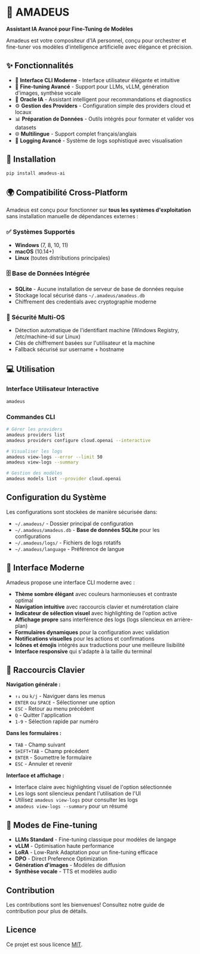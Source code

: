 # 🎻 AMADEUS

**Assistant IA Avancé pour Fine-Tuning de Modèles**

Amadeus est votre compositeur d'IA personnel, conçu pour orchestrer et fine-tuner vos modèles d'intelligence artificielle avec élégance et précision.

## ✨ Fonctionnalités

- 🎼 **Interface CLI Moderne** - Interface utilisateur élégante et intuitive
- 🔧 **Fine-tuning Avancé** - Support pour LLMs, vLLM, génération d'images, synthèse vocale
- 🔮 **Oracle IA** - Assistant intelligent pour recommandations et diagnostics
- ⚙️ **Gestion des Providers** - Configuration simple des providers cloud et locaux
- 📊 **Préparation de Données** - Outils intégrés pour formater et valider vos datasets
- 🌐 **Multilingue** - Support complet français/anglais
- 📜 **Logging Avancé** - Système de logs sophistiqué avec visualisation

## 🚀 Installation

```bash
pip install amadeus-ai
```

## 🌍 Compatibilité Cross-Platform

Amadeus est conçu pour fonctionner sur **tous les systèmes d'exploitation** sans installation manuelle de dépendances externes :

### ✅ Systèmes Supportés
- **Windows** (7, 8, 10, 11)
- **macOS** (10.14+)
- **Linux** (toutes distributions principales)

### 🗄️ Base de Données Intégrée
- **SQLite** - Aucune installation de serveur de base de données requise
- Stockage local sécurisé dans `~/.amadeus/amadeus.db`
- Chiffrement des credentials avec cryptographie moderne

### 🔐 Sécurité Multi-OS
- Détection automatique de l'identifiant machine (Windows Registry, /etc/machine-id sur Linux)
- Clés de chiffrement basées sur l'utilisateur et la machine
- Fallback sécurisé sur username + hostname

## 💻 Utilisation

### Interface Utilisateur Interactive
```bash
amadeus
```

### Commandes CLI
```bash
# Gérer les providers
amadeus providers list
amadeus providers configure cloud.openai --interactive

# Visualiser les logs
amadeus view-logs --error --limit 50
amadeus view-logs --summary

# Gestion des modèles
amadeus models list --provider cloud.openai
```

## Configuration du Système

Les configurations sont stockées de manière sécurisée dans:
- `~/.amadeus/` - Dossier principal de configuration
- `~/.amadeus/amadeus.db` - **Base de données SQLite** pour les configurations
- `~/.amadeus/logs/` - Fichiers de logs rotatifs
- `~/.amadeus/language` - Préférence de langue

## 🎨 Interface Moderne

Amadeus propose une interface CLI moderne avec :
- **Thème sombre élégant** avec couleurs harmonieuses et contraste optimal
- **Navigation intuitive** avec raccourcis clavier et numérotation claire
- **Indicateur de sélection visuel** avec highlighting de l'option active
- **Affichage propre** sans interférence des logs (logs silencieux en arrière-plan)
- **Formulaires dynamiques** pour la configuration avec validation
- **Notifications visuelles** pour les actions et confirmations
- **Icônes et émojis** intégrés aux traductions pour une meilleure lisibilité
- **Interface responsive** qui s'adapte à la taille du terminal

## 🔧 Raccourcis Clavier

**Navigation générale :**
- `↑↓` ou `k/j` - Naviguer dans les menus
- `ENTER` ou `SPACE` - Sélectionner une option
- `ESC` - Retour au menu précédent
- `Q` - Quitter l'application
- `1-9` - Sélection rapide par numéro

**Dans les formulaires :**
- `TAB` - Champ suivant
- `SHIFT+TAB` - Champ précédent
- `ENTER` - Soumettre le formulaire
- `ESC` - Annuler et revenir

**Interface et affichage :**
- Interface claire avec highlighting visuel de l'option sélectionnée
- Les logs sont silencieux pendant l'utilisation de l'UI
- Utilisez `amadeus view-logs` pour consulter les logs
- `amadeus view-logs --summary` pour un résumé

## 🎯 Modes de Fine-tuning

- **LLMs Standard** - Fine-tuning classique pour modèles de langage
- **vLLM** - Optimisation haute performance
- **LoRA** - Low-Rank Adaptation pour un fine-tuning efficace
- **DPO** - Direct Preference Optimization
- **Génération d'images** - Modèles de diffusion
- **Synthèse vocale** - TTS et modèles audio

## Contribution

Les contributions sont les bienvenues! Consultez notre guide de contribution pour plus de détails.

## Licence

Ce projet est sous licence [MIT](LICENSE).

